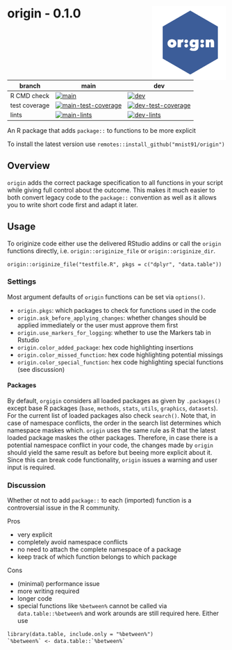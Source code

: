 # origin - 0.1.0 <img src="misc/origin.png" width=170 align="right" />


| branch        | main | dev  |
| ------------- | ------ | ---- |
| R CMD check   | [![main](https://github.com/mnist91/origin/actions/workflows/r-cmd-check-fix.yml/badge.svg?branch=main)](https://github.com/mnist91/origin/actions/workflows/r-cmd-check-fix.yml) | [![dev](https://github.com/mnist91/origin/actions/workflows/r-cmd-check-fix.yml/badge.svg?branch=dev)](https://github.com/mnist91/origin/actions/workflows/r-cmd-check-fix.yml) |
| test coverage | [![main-test-coverage](https://img.shields.io/codecov/c/github/mnist91/origin/main.svg)](https://codecov.io/gh/mnist91/origin/branch/main) | [![dev-test-coverage](https://img.shields.io/codecov/c/github/mnist91/orign/dev.svg)](https://codecov.io/gh/mnist91/origin/branch/dev) |
| lints         | [![main-lints](https://github.com/mnist91/origin/actions/workflows/lints.yml/badge.svg?branch=main)](https://github.com/mnist91/origin/actions/workflows/lints.yml) | [![dev-lints](https://github.com/mnist91/origin/actions/workflows/lints.yml/badge.svg?branch=dev)](https://github.com/mnist91/origin/actions/workflows/lints.yml) |


An R package that adds `package::` to functions to be more explicit


To install the latest version use `remotes::install_github("mnist91/origin")`


## Overview

`origin` adds the correct package specification to all functions in your script
while giving full control about the outcome. This makes it much easier to both
convert legacy code to the `package::` convention as well as it allows you to 
write short code first and adapt it later. 


## Usage
To originize code either use the delivered RStudio addins or call the `origin`
functions directly, i.e. `origin::originize_file` or `origin::originize_dir`.

```
origin::originize_file("testfile.R", pkgs = c("dplyr", "data.table"))
```

### Settings
Most argument defaults of `origin` functions can be set via `options()`.

  - `origin.pkgs`: which packages to check for functions used in the code
  - `origin.ask_before_applying_changes`: whether changes should be applied
  immediately or the user must approve them first
  - `origin.use_markers_for_logging`: whether to use the Markers tab in Rstudio
  - `origin.color_added_package`: hex code highlighting insertions
  - `origin.color_missed_function`: hex code highlighting potential missings
  - `origin.color_special_function`: hex code highlighting special functions (see discussion)

#### Packages
By default, `orgigin` considers all loaded packages as given by `.packages()` 
except base R packages (`base`, `methods`, `stats`, `utils`, `graphics`, 
`datasets`). For the current list of loaded packages also check `search()`.
Note that, in case of namespace conflicts, the order in the search list 
determines which namespace maskes which. `origin` uses the same rule as R
that the latest loaded package maskes the other packages. Therefore, in case
there is a potential namespace conflict in your code, the changes made by 
`origin` should yield the same result as before but beeing more explicit
about it. Since this can break code functionality, `origin` issues a warning and 
user input is required. 




### Discussion
Whether ot not to add `package::` to each (imported) function is a controversial
issue in the R community. 

Pros

+ very explicit
+ completely avoid namespace conflicts
+ no need to attach the complete namespace of a package
+ keep track of which function belongs to which package

Cons 

- (minimal) performance issue
- more writing required
- longer code
- special functions like `%between%` cannot be called via `data.table::%between%`
and work arounds are still required here. Either use 
```
library(data.table, include.only = "%between%")
`%between%` <- data.table::`%between%`
```